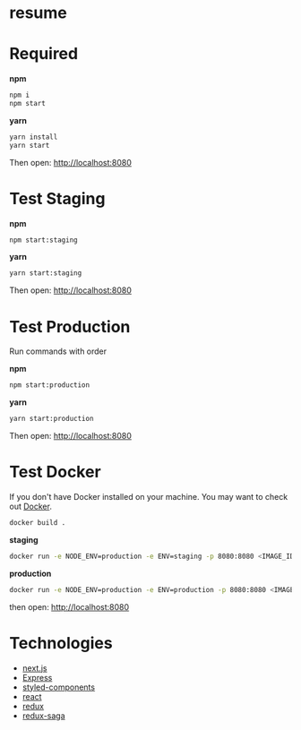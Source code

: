 # resume

# Required

**npm**
```bash
npm i
npm start
```

**yarn**
```bash
yarn install
yarn start
```

Then open: [http://localhost:8080](http://localhost:8080)

# Test Staging

**npm**
```bash
npm start:staging
```

**yarn**
```bash
yarn start:staging
```

Then open: [http://localhost:8080](http://localhost:8080)

# Test Production

Run commands with order

**npm**
```bash
npm start:production
```

**yarn**
```bash
yarn start:production
```

Then open: [http://localhost:8080](http://localhost:8080)

# Test Docker

If you don't have Docker installed on your machine. You may want to check out [Docker](https://www.docker.com/).

```bash
docker build .
```

**staging**
```bash
docker run -e NODE_ENV=production -e ENV=staging -p 8080:8080 <IMAGE_ID>
```

**production**
```bash
docker run -e NODE_ENV=production -e ENV=production -p 8080:8080 <IMAGE_ID>
```

then open: [http://localhost:8080](http://localhost:8080)

# Technologies
 - [next.js](https://github.com/zeit/next.js/)
 - [Express](https://expressjs.com/)
 - [styled-components](https://www.styled-components.com/)
 - [react](https://reactjs.org/)
 - [redux](http://redux.js.org/)
 - [redux-saga](https://redux-saga.js.org/)
